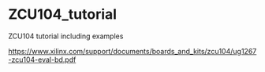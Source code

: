 # ZCU104_tutorial
ZCU104 tutorial including examples

https://www.xilinx.com/support/documents/boards_and_kits/zcu104/ug1267-zcu104-eval-bd.pdf
